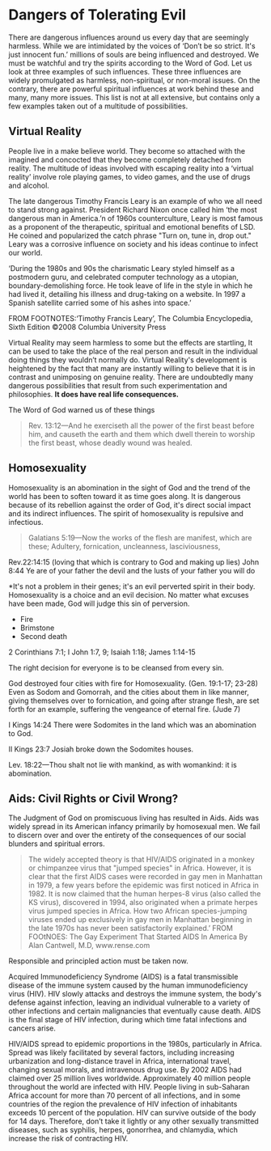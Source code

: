 <h1>Dangers of Tolerating Evil</h1><p>There are dangerous influences around us every day that are seemingly harmless. While we are intimidated by the voices of &lsquo;Don&rsquo;t be so strict. It&apos;s just innocent fun.&rsquo; millions of souls are being influenced and destroyed. We must be watchful and try the spirits according to the Word of God. Let us look at three examples of such influences. These three influences are widely promulgated as harmless&#44; non-spiritual&#44; or non-moral issues. On the contrary&#44; there are powerful spiritual influences at work behind these and many&#44; many more issues. This list is not at all extensive&#44; but contains only a few examples taken out of a multitude of possibilities.</p><h2>Virtual Reality</h2><p>People live in a make believe world. They become so attached with the imagined and concocted that they become completely detached from reality. The multitude of ideas involved with escaping reality into a &lsquo;virtual reality&rsquo; involve role playing games&#44; to video games&#44; and the use of drugs and alcohol.</p><p>The late dangerous Timothy Francis Leary is an example of who we all need to stand strong against. President Richard Nixon once called him &lsquo;the most dangerous man in America.&rsquo;n of 1960s counterculture&#44; Leary is most famous as a proponent of the therapeutic&#44; spiritual and emotional benefits of LSD. He coined and popularized the catch phrase "Turn on&#44; tune in&#44; drop out." Leary was a corrosive influence on society and his ideas continue to infect our world.</p><p>&lsquo;During the 1980s and 90s the charismatic Leary styled himself as a postmodern guru&#44; and celebrated computer technology as a utopian&#44; boundary-demolishing force. He took leave of life in the style in which he had lived it&#44; detailing his illness and drug-taking on a website. In 1997 a Spanish satellite carried some of his ashes into space.&rsquo;</p><p>FROM FOOTNOTES:&lsquo;Timothy Francis Leary&rsquo;&#44; The Columbia Encyclopedia&#44; Sixth Edition ©2008 Columbia University Press</p><p>Virtual Reality may seem harmless to some but the effects are startling&#44; It can be used to take the place of the real person and result in the individual doing things they wouldn&rsquo;t normally do. Virtual Reality&apos;s development is heightened by the fact that many are instantly willing to believe that it is in contrast and unimposing on genuine reality. There are undoubtedly many dangerous possibilities that result from such experimentation and philosophies. <strong>It does have real life consequences.</strong></p><p>The Word of God warned us of these things</p><blockquote>Rev. 13:12&mdash;And he exerciseth all the power of the first beast before him&#44; and causeth the earth and them which dwell therein to worship the first beast&#44; whose deadly wound was healed.</blockquote><h2>Homosexuality</h2><p>Homosexuality is an abomination in the sight of God and the trend of the world has been to soften toward it as time goes along. It is dangerous because of its rebellion against the order of God&#44; it&apos;s direct social impact and its indirect influences. The spirit of homosexuality is repulsive and infectious.</p><blockquote>Galatians 5:19&mdash;Now the works of the flesh are manifest&#44; which are these; Adultery&#44; fornication&#44; uncleanness&#44; lasciviousness&#44;</blockquote><p>Rev.22:14:15 (loving that which is contrary to God and making up lies) John 8:44 Ye are of your father the devil and the lusts of your father you will do</p><p>*It&apos;s not a problem in their genes; it&apos;s an evil perverted spirit in their body. Homosexuality is a choice and an evil decision. No matter what excuses have been made&#44; God will judge this sin of perversion.</p><ul><li>Fire</li><li>Brimstone</li><li>Second death</li></ul><p>2 Corinthians 7:1; I John 1:7&#44; 9; Isaiah 1:18; James 1:14-15</p><p>The right decision for everyone is to be cleansed from every sin.</p><p>God destroyed four cities with fire for Homosexuality. (Gen. 19:1-17; 23-28) Even as Sodom and Gomorrah&#44; and the cities about them in like manner&#44; giving themselves over to fornication&#44; and going after strange flesh&#44; are set forth for an example&#44; suffering the vengeance of eternal fire. (Jude 7)</p><p>I Kings 14:24 There were Sodomites in the land which was an abomination to God.</p><p>II Kings 23:7 Josiah broke down the Sodomites houses.</p><p>Lev. 18:22&mdash;Thou shalt not lie with mankind&#44; as with womankind: it is abomination.</p><h2>Aids: Civil Rights or Civil Wrong?</h2><p>The Judgment of God on promiscuous living has resulted in Aids. Aids was widely spread in its American infancy primarily by homosexual men. We fail to discern over and over the entirety of the consequences of our social blunders and spiritual errors.</p><blockquote>The widely accepted theory is that HIV/AIDS originated in a monkey or chimpanzee virus that "jumped species" in Africa. However&#44; it is clear that the first AIDS cases were recorded in gay men in Manhattan in 1979&#44; a few years before the epidemic was first noticed in Africa in 1982. It is now claimed that the human herpes-8 virus (also called the KS virus)&#44; discovered in 1994&#44; also originated when a primate herpes virus jumped species in Africa. How two African species-jumping viruses ended up exclusively in gay men in Manhattan beginning in the late 1970s has never been satisfactorily explained.&rsquo; FROM FOOtNOES: The Gay Experiment That Started AIDS In America By Alan Cantwell&#44; M.D&#44; www.rense.com</blockquote><p>Responsible and principled action must be taken now.</p><p>Acquired Immunodeficiency Syndrome (AIDS) is a fatal transmissible disease of the immune system caused by the human immunodeficiency virus (HIV). HIV slowly attacks and destroys the immune system&#44; the body&apos;s defense against infection&#44; leaving an individual vulnerable to a variety of other infections and certain malignancies that eventually cause death. AIDS is the final stage of HIV infection&#44; during which time fatal infections and cancers arise.</p><p>HIV/AIDS spread to epidemic proportions in the 1980s&#44; particularly in Africa. Spread was likely facilitated by several factors&#44; including increasing urbanization and long-distance travel in Africa&#44; international travel&#44; changing sexual morals&#44; and intravenous drug use. By 2002 AIDS had claimed over 25 million lives worldwide. Approximately 40 million people throughout the world are infected with HIV. People living in sub-Saharan Africa account for more than 70 percent of all infections&#44; and in some countries of the region the prevalence of HIV infection of inhabitants exceeds 10 percent of the population. HIV can survive outside of the body for 14 days. Therefore&#44; don&rsquo;t take it lightly or any other sexually transmitted diseases&#44; such as syphilis&#44; herpes&#44; gonorrhea&#44; and chlamydia&#44; which increase the risk of contracting HIV.</p>